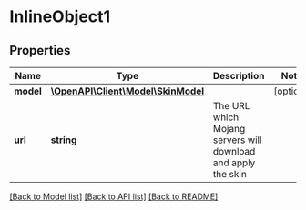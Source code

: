 # InlineObject1

## Properties
Name | Type | Description | Notes
------------ | ------------- | ------------- | -------------
**model** | [**\OpenAPI\Client\Model\SkinModel**](SkinModel.md) |  | [optional] 
**url** | **string** | The URL which Mojang servers will download and apply the skin | 

[[Back to Model list]](../README.md#documentation-for-models) [[Back to API list]](../README.md#documentation-for-api-endpoints) [[Back to README]](../README.md)


